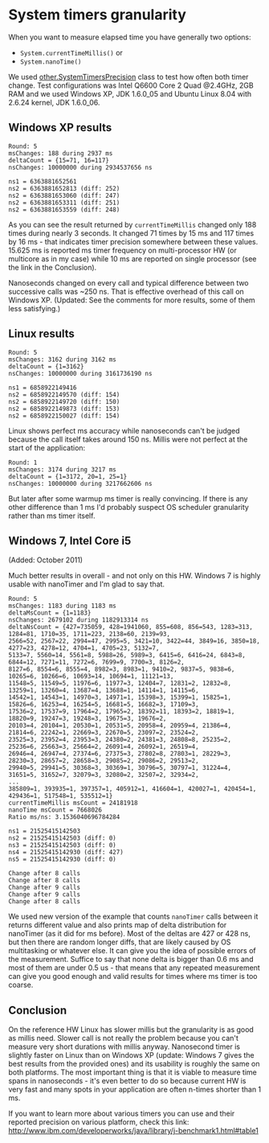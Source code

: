 # System timers granularity #

When you want to measure elapsed time you have generally two options:
  * `System.currentTimeMillis()` or
  * `System.nanoTime()`

We used [other.SystemTimersPrecision](http://code.google.com/p/javasimon/source/browse/trunk/examples/src/main/java/other/SystemTimersPrecision.java) class to test how often both timer change. Test configurations was Intel Q6600 Core 2 Quad @2.4GHz, 2GB RAM and we used Windows XP, JDK 1.6.0\_05 and Ubuntu Linux 8.04 with 2.6.24 kernel, JDK 1.6.0\_06.

## Windows XP results ##

```
Round: 5
msChanges: 188 during 2937 ms
deltaCount = {15=71, 16=117}
nsChanges: 10000000 during 2934537656 ns

ns1 = 6363881652561
ns2 = 6363881652813 (diff: 252)
ns2 = 6363881653060 (diff: 247)
ns2 = 6363881653311 (diff: 251)
ns2 = 6363881653559 (diff: 248)
```

As you can see the result returned by `currentTimeMillis` changed only 188 times during nearly 3 seconds. It changed 71 times by 15 ms and 117 times by 16 ms - that indicates timer precision somewhere between these values. 15.625 ms is reported ms timer frequency on multi-processor HW (or multicore as in my case) while 10 ms are reported on single processor (see the link in the Conclusion).

Nanoseconds changed on every call and typical difference between two successive calls was ~250 ns. That is effective overhead of this call on Windows XP. (Updated: See the comments for more results, some of them less satisfying.)

## Linux results ##

```
Round: 5
msChanges: 3162 during 3162 ms
deltaCount = {1=3162}
nsChanges: 10000000 during 3161736190 ns

ns1 = 6858922149416
ns2 = 6858922149570 (diff: 154)
ns2 = 6858922149720 (diff: 150)
ns2 = 6858922149873 (diff: 153)
ns2 = 6858922150027 (diff: 154)
```

Linux shows perfect ms accuracy while nanoseconds can't be judged because the call itself takes around 150 ns. Millis were not perfect at the start of the application:

```
Round: 1
msChanges: 3174 during 3217 ms
deltaCount = {1=3172, 20=1, 25=1}
nsChanges: 10000000 during 3217662606 ns
```

But later after some warmup ms timer is really convincing. If there is any other difference than 1 ms I'd probably suspect OS scheduler granularity rather than ms timer itself.

## Windows 7, Intel Core i5 ##

(Added: October 2011)

Much better results in overall - and not only on this HW. Windows 7 is highly usable with nanoTimer and I'm glad to say that.

```
Round: 5
msChanges: 1183 during 1183 ms
deltaMsCount = {1=1183}
nsChanges: 2679102 during 1182913314 ns
deltaNsCount = {427=735059, 428=1941060, 855=608, 856=543, 1283=313, 1284=81, 1710=35, 1711=223, 2138=60, 2139=93,
2566=52, 2567=22, 2994=47, 2995=5, 3421=10, 3422=44, 3849=16, 3850=18, 4277=23, 4278=12, 4704=1, 4705=23, 5132=7,
5133=7, 5560=14, 5561=8, 5988=26, 5989=3, 6415=6, 6416=24, 6843=8, 6844=12, 7271=11, 7272=6, 7699=9, 7700=3, 8126=2,
8127=6, 8554=6, 8555=4, 8982=3, 8983=1, 9410=2, 9837=5, 9838=6, 10265=6, 10266=6, 10693=14, 10694=1, 11121=13,
11548=5, 11549=5, 11976=6, 11977=3, 12404=7, 12831=2, 12832=8, 13259=1, 13260=4, 13687=4, 13688=1, 14114=1, 14115=6,
14542=1, 14543=1, 14970=3, 14971=1, 15398=3, 15399=1, 15825=1, 15826=6, 16253=4, 16254=5, 16681=5, 16682=3, 17109=3,
17536=2, 17537=9, 17964=2, 17965=2, 18392=11, 18393=2, 18819=1, 18820=9, 19247=3, 19248=3, 19675=3, 19676=2,
20103=4, 20104=1, 20530=1, 20531=5, 20958=4, 20959=4, 21386=4, 21814=6, 22242=1, 22669=3, 22670=5, 23097=2, 23524=2,
23525=3, 23952=4, 23953=3, 24380=2, 24381=3, 24808=8, 25235=2, 25236=6, 25663=3, 25664=2, 26091=4, 26092=1, 26519=4,
26946=4, 26947=4, 27374=6, 27375=3, 27802=8, 27803=1, 28229=3, 28230=3, 28657=2, 28658=3, 29085=2, 29086=2, 29513=2,
29940=5, 29941=5, 30368=3, 30369=1, 30796=5, 30797=1, 31224=4, 31651=5, 31652=7, 32079=3, 32080=2, 32507=2, 32934=2,
...
385809=1, 393935=1, 397357=1, 405912=1, 416604=1, 420027=1, 420454=1, 429436=1, 517548=1, 535512=1}
currentTimeMillis msCount = 24181918
nanoTime msCount = 7668026
Ratio ms/ns: 3.1536040696784284

ns1 = 21525415142503
ns2 = 21525415142503 (diff: 0)
ns3 = 21525415142503 (diff: 0)
ns4 = 21525415142930 (diff: 427)
ns5 = 21525415142930 (diff: 0)

Change after 8 calls
Change after 8 calls
Change after 9 calls
Change after 9 calls
Change after 8 calls
```

We used new version of the example that counts `nanoTimer` calls between it returns different value and also prints map of delta distribution for nanoTimer (as it did for ms before). Most of the deltas are 427 or 428 ns, but then there are random longer diffs, that are likely caused by OS multitasking or whatever else. It can give you the idea of possible errors of the measurement. Suffice to say that none delta is bigger than 0.6 ms and most of them are under 0.5 us - that means that any repeated measurement can give you good enough and valid results for times where ms timer is too coarse.

## Conclusion ##

On the reference HW Linux has slower millis but the granularity is as good as millis need. Slower call is not really the problem because you can't measure very short durations with millis anyway. Nanosecond timer is slightly faster on Linux than on Windows XP (update: Windows 7 gives the best results from the provided ones) and its usability is roughly the same on both platforms. The most important thing is that it is viable to measure time spans in nanoseconds - it's even better to do so because current HW is very fast and many spots in your application are often n-times shorter than 1 ms.

If you want to learn more about various timers you can use and their reported precision on various platform, check this link: http://www.ibm.com/developerworks/java/library/j-benchmark1.html#table1